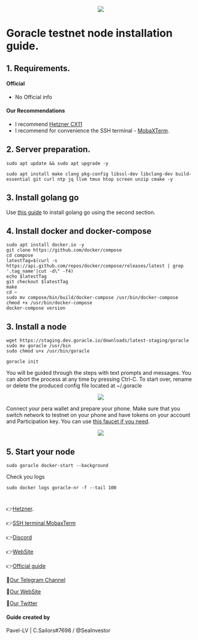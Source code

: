 <p align="center">
 <img src="https://i.postimg.cc/V6VkvYj9/photo-2023-03-28-13-34-31.jpg"/></a>
</p>

# Goracle testnet node installation guide.

## 1. Requirements.
#### Official 
- No Official info

#### Our Recommendations
- I recommend [Hetzner CX11](https://hetzner.cloud/?ref=NY9VHC3PPsL0)
- I recommend for convenience the SSH terminal - [MobaXTerm](https://mobaxterm.mobatek.net/download.html).

## 2. Server preparation.
```
sudo apt update && sudo apt upgrade -y
```
```
sudo apt install make clang pkg-config libssl-dev libclang-dev build-essential git curl ntp jq llvm tmux htop screen unzip cmake -y
```
## 3. Install golang go
Use [this guide](https://github.com/CryptoSailors/cryptosailors-tools/tree/main/Install%20Golang%20%22Go%22#2-if-you-installing-golang-go-on-clear-server-you-need-input-following-commands) to install golang go using the second section.

## 4. Install docker and docker-compose
```
sudo apt install docker.io -y
git clone https://github.com/docker/compose
cd compose
latestTag=$(curl -s https://api.github.com/repos/docker/compose/releases/latest | grep '.tag_name'|cut -d\" -f4)
echo $latestTag
git checkout $latestTag
make
cd ~
sudo mv compose/bin/build/docker-compose /usr/bin/docker-compose
chmod +x /usr/bin/docker-compose
docker-compose version
```
## 3. Install a node
```
wget https://staging.dev.goracle.io/downloads/latest-staging/goracle
sudo mv goracle /usr/bin
sudo chmod u+x /usr/bin/goracle
```
```
goracle init
```
You will be guided through the steps with text prompts and messages. You can abort the process at any time by pressing Ctrl-C. To start over, rename or delete the produced config file located at ~/.goracle

<p align="center">
 <img src="https://img1.teletype.in/files/00/50/00502481-5fac-4ba7-86eb-3feb511f6ddb.png"/></a>
</p>

Connect your pera wallet and prepare your phone. Make sure that you switch network to testnet on your phone and have tokens on your account and Participation key. You can use [this faucet if you need](https://bank.testnet.algorand.network/).

<p align="center">
 <img src="https://img4.teletype.in/files/f7/34/f734da10-8e2b-448a-a0db-c9b19aa2c370.png"/></a>
</p>

## 5. Start your node
```
sudo goracle docker-start --background
```
Check you logs
```
sudo docker logs goracle-nr -f --tail 100
```


#
👉[Hetzner](https://hetzner.cloud/?ref=NY9VHC3PPsL0).

👉[SSH terminal MobaxTerm](https://mobaxterm.mobatek.net/download.html)

👉[Discord](https://discord.gg/ukzSEdhCzF)

👉[WebSite](https://www.goracle.io/)

👉[Official guide](https://docs.goracle.io/technical-documentation/)

🔰[Our Telegram Channel](https://t.me/CryptoSailorsAnn)

🔰[Our WebSite](cryptosailors.tech)

🔰[Our Twitter](https://twitter.com/Crypto_Sailors)

#### Guide created by 

Pavel-LV | C.Sailors#7698 / @SeaInvestor
